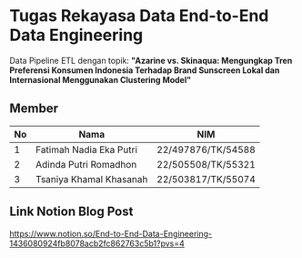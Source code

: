 # Tugas Rekayasa Data End-to-End Data Engineering
Data Pipeline ETL dengan topik:
**"Azarine vs. Skinaqua:  Mengungkap Tren Preferensi Konsumen Indonesia Terhadap Brand Sunscreen Lokal dan Internasional Menggunakan Clustering Model"**


## Member

| No  | Nama                        | NIM                 |
|-----|-----------------------------|---------------------|
| 1   | Fatimah Nadia Eka Putri     | 22/497876/TK/54588  |
| 2   | Adinda Putri Romadhon       | 22/505508/TK/55321  |
| 3   | Tsaniya Khamal Khasanah     | 22/503817/TK/55074  |

## Link Notion Blog Post
https://www.notion.so/End-to-End-Data-Engineering-1436080924fb8078acb2fc862763c5b1?pvs=4
